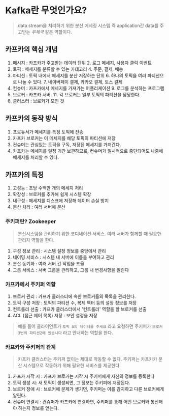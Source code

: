 # Kafka란 무엇인가요?
> data stream을 처리하기 위한 분산 메세징 시스템
> 즉 application간 data를 주고받는 *우체국* 같은 역할이다.

## 카프카의 핵심 개념
1. 메시지 : 카프카가 주고받는 데이터 단위
   2. 로그 메세지, 사용자 클릭 이벤트
3. 토픽 : 메세지를 분류할 수 있는 카테고리 
   4. 주문, 결제, 배송
5. 파티션 : 토픽 내에서 메세지를 분산 저장하는 단위
   6. 하나의 토픽을 여러 파티션으로 나눌 수 있다.
      7. 네이버페이 결제, 카카오 결제, 토스 결제
8. 컨슈머 : 카프카에서 메세지를 가져가는 어플리케이션
   9. 로그를 분석하는 프로그램
10. 브로커 : 카프카 서버. 
    11. 각 브로커는 일부 토픽의 파티션을 담당한다.
11. 클러스터 : 브로커가 모인 것 

## 카프카의 동작 방식
1. 프로듀서가 메세지를 특정 토픽에 전송
2. 카프카 브로커는 이 메세지를 해당 토픽의 파티션에 저장
3. 컨슈머는 관심있는 토픽을 구독, 저장된 메세지를 가져간다.
4. 카프카는 메세지를 일정 기간 보관하므로, 컨슈머가 일시적으로 중단되어도 나중에 메세지를 처리할 수 있다.

## 카프카의 특징
1. 고성능 : 초당 수백만 개의 메세지 처리
2. 확장성 : 브로커를 추가해 쉽게 시스템 확장
3. 내구성 : 메세지를 디스크에 저장해 데이터 손실 방지
4. 분산 처리 : 여러 서버에 분산

### 주키퍼란? Zookeeper
> 분산시스템을 관리하기 위한 코디네이션 서비스. 여러 서버가 함께할 때 필요한 관리자 역할을 한다.
1. 구성 정보 관리 : 시스템 설정 정보를 중앙에서 관리 
2. 네이밍 서비스 : 시스템 내 서버에 이름을 부여하고 관리
3. 분산 동기화 : 여러 서버 간 작업을 조율
4. 그룹 서비스 : 서버 그룹을 관리하고, 그룹 내 변경사항을 알린다

### 카프카에서 주키퍼 역할
1. 브로커 관리 : 카프카 클러스터에 속한 브로커들의 목록을 관리한다. 
2. 토픽 구성 저장 : 토픽의 파티션 수, 복제 팩터 등의 설정 정보를 저장
3. 컨트롤러 선출 : 카프카 클러스터에서 '컨트롤러' 역할을 할 브로커를 선출
4. ACL (접근 제어 목록) 저장 : 보안 설정을 저장

>예를 들어 클라이언트가 `토픽 A의 데이터를 주세요` 라고 요청하면 주키퍼가 `브로커 3번의 파티션2에 있습니다` 라고 안내하는 역할을 한다.

### 카프카와 주키퍼의 관계
>카프카 클러스터는 주키퍼 없이는 제대로 작동할 수 없다. 주키퍼는 카프카카 분산 시스템으로 작동하기 위해 필요한 서비스를 제공한다.

1. 카프카 시작 시 : 카프카 브로커는 시작 시 주키퍼에게 자신의 정보를 등록한다
2. 토픽 생성 시: 새 토픽이 생성되면, 그 정보는 주키퍼에 저장된다.
3. 브로커 장애 시 : 브로커에 문제가 생기면, 주키퍼는 이를 감지하고 다른 브로커에게 알린다.
4. 컨슈머 연결시 : 컨슈머가 카프카에 연결하면, 주키퍼를 통해 어떤 브로커와 통신해야 하는지 정보를 얻는다.



